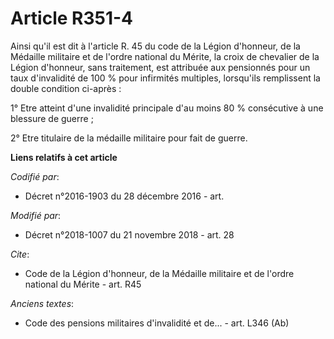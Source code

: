 # Article R351-4

Ainsi qu'il est dit à l'article R. 45 du code de la Légion d'honneur, de la Médaille militaire et de l'ordre national du
Mérite, la croix de chevalier de la Légion d'honneur, sans traitement, est attribuée aux pensionnés pour un taux d'invalidité
de 100 % pour infirmités multiples, lorsqu'ils remplissent la double condition ci-après : 

1° Etre atteint d'une invalidité principale d'au moins 80 % consécutive à une blessure de guerre ; 

2° Etre titulaire de la médaille militaire pour fait de guerre.

**Liens relatifs à cet article**

_Codifié par_:

  - Décret n°2016-1903 du 28 décembre 2016 - art.

_Modifié par_:

  - Décret n°2018-1007 du 21 novembre 2018 - art. 28

_Cite_:

  - Code de la Légion d'honneur, de la Médaille militaire et de l'ordre national du Mérite - art. R45

_Anciens textes_:

  - Code des pensions militaires d'invalidité et de... - art. L346 (Ab)
